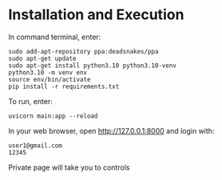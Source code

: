 # Installation and Execution

In command terminal, enter:
```
sudo add-apt-repository ppa:deadsnakes/ppa
sudo apt-get update
sudo apt-get install python3.10 python3.10-venv
python3.10 -m venv env
source env/bin/activate
pip install -r requirements.txt
```

To run, enter:
```
uvicorn main:app --reload
```

In your web browser, open http://127.0.0.1:8000 and login with:
```
user1@gmail.com
12345
```

Private page will take you to controls